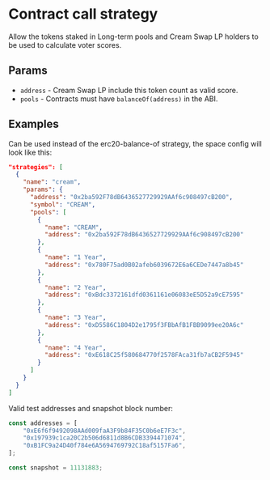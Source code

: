 # Contract call strategy

Allow the tokens staked in Long-term pools and Cream Swap LP holders to be used to calculate voter scores.

## Params

-   `address` - Cream Swap LP include this token count as valid score.
-   `pools` - Contracts must have `balanceOf(address)` in the ABI.

## Examples

Can be used instead of the erc20-balance-of strategy, the space config will look like this:

```JSON
"strategies": [
  {
    "name": "cream",
    "params": {
      "address": "0x2ba592F78dB6436527729929AAf6c908497cB200",
      "symbol": "CREAM",
      "pools": [
        {
          "name": "CREAM",
          "address": "0x2ba592F78dB6436527729929AAf6c908497cB200"
        },
        {
          "name": "1 Year",
          "address": "0x780F75ad0B02afeb6039672E6a6CEDe7447a8b45"
        },
        {
          "name": "2 Year",
          "address": "0xBdc3372161dfd0361161e06083eE5D52a9cE7595"
        },
        {
          "name": "3 Year",
          "address": "0xD5586C1804D2e1795f3FBbAfB1FBB9099ee20A6c"
        },
        {
          "name": "4 Year",
          "address": "0xE618C25f580684770f2578FAca31fb7aCB2F5945"
        }
      ]
    }
  }
]
```

Valid test addresses and snapshot block number:

```typescript
const addresses = [
	"0xE6f6f9492098AAd009faA3F9b84F35C0b6eE7F3c",
	"0x197939c1ca20C2b506d6811d8B6CDB3394471074",
	"0xB1FC9a24D40f784e6A5694769792C18af5157Fa6",
];

const snapshot = 11131883;
```
